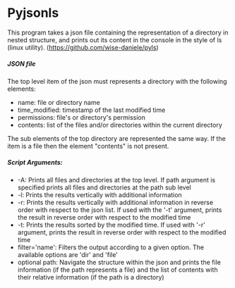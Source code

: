 # Pyjsonls

This program takes a json file containing the representation of a directory in nested structure, and prints out its content in the console in the style of ls (linux utility).
(https://github.com/wise-daniele/pyls)

##### JSON file
The top level item of the json must represents a directory with the following elements:
* name: file or directory name
* time_modified: timestamp of the last modified time
* permissions: file's or directory's permission
* contents: list of the files and/or directories within the current directory

The sub elements of the top directory are represented the same way. If the item is a file then the element "contents" is not present.

##### Script Arguments:
* -A: Prints all files and directories at the top level. If path argument is specified prints all files and directories at the path sub level
* -l: Prints the results vertically with additional information
* -r: Prints the results vertically with additional information in reverse order with respect to the json list. If used with the '-t' argument, prints the result in reverse order with respect to the modified time
* -t: Prints the results sorted by the modified time. If used with '-r' argument, prints the result in reverse order with respect to the modified time
* filter='name': Filters the output according to a given option. The available options are 'dir' and 'file'
* optional path: Navigate the structure within the json and prints the file information (if the path represents a file) and the list of contents with their relative information (if the path is a directory)
